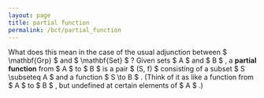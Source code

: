 ```yaml
---
layout: page
title: partial function
permalink: /bct/partial_function
---
```

What does this mean in the case of the usual adjunction between $ \mathbf{Grp} $ and $ \mathbf{Set} $ ? Given sets $ A $ and $ B $ , a **partial function** from $ A $ to $ B $ is a pair $ (S, f) $ consisting of a subset $ S \subseteq A $ and a function $ S \to B $ . (Think of it as like a function from $ A $ to $ B $ , but undefined at certain elements of $ A $ .)
